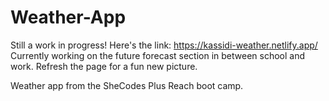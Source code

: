 # Weather-App
Still a work in progress! Here's the link: https://kassidi-weather.netlify.app/ 
Currently working on the future forecast section in between school and work. 
Refresh the page for a fun new picture.

Weather app from the SheCodes Plus Reach boot camp. 
